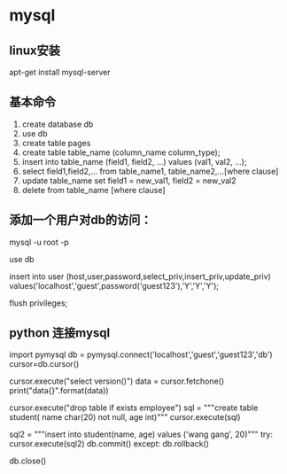 # mysql

## linux安装
apt-get install mysql-server

## 基本命令




1. create database db
2. use db
3. create table pages
4. create table table_name (column_name column_type);
5. insert into table_name (field1, field2, ...) values (val1, val2, ...);
6. select field1,field2,... from table_name1, table_name2,...[where clause]
7. update table_name set field1 = new_val1, field2 = new_val2
8. delete from table_name [where clause]


## 添加一个用户对db的访问：

mysql -u root -p

use db

insert into user
(host,user,password,select_priv,insert_priv,update_priv)
values('localhost','guest',password('guest123'),'Y','Y','Y');

flush privileges;

## python 连接mysql
  import pymysql
  db = pymysql.connect('localhost','guest','guest123','db')
  cursor=db.cursor()
  
  cursor.execute("select version()")
  data = cursor.fetchone()
  print("data{}".format(data))
  
  cursor.execute("drop table if exists employee")
  sql = """create table student(
          name char(20) not null,
          age int)"""
  cursor.execute(sql)
  
  sql2 = """insert into student(name, age) values ('wang gang', 20)"""
  try:
      cursor.execute(sql2)
      db.commit()
  except:
      db.rollback()
  
  db.close()
  

